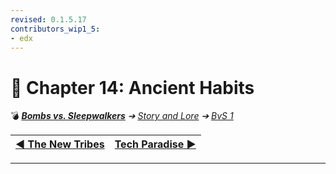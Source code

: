 ```yaml
---
revised: 0.1.5.17
contributors_wip1_5:
- edx
---
```


# 📄 Chapter 14: Ancient Habits

💣 ***[Bombs vs. Sleepwalkers][home]** ➔ [Story and Lore][story] ➔ [BvS 1][story_bvs1]*

| [◀️ The New Tribes][prev] | [Tech Paradise ▶️][next] |
| --: | :-- |

****

[home]: /README.md
[prev]: /story/bvs1/13_the_new_tribes.md
[next]: /story/bvs1/15_tech_paradise.md
[story]: /story/readme.md
[story_bvs1]: /story/bvs1/readme.md
